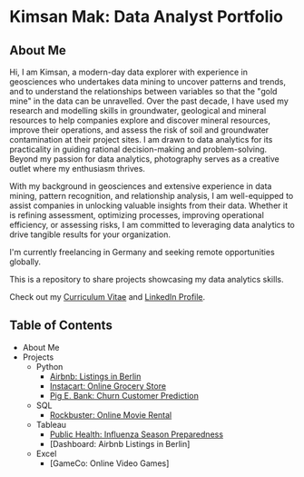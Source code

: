 # Kimsan Mak: Data Analyst Portfolio
## About Me
Hi, I am Kimsan, a modern-day data explorer with experience in geosciences who undertakes data mining to uncover patterns and trends, and to understand the relationships between variables so that the "gold mine" in the data can be unravelled. Over the past decade, I have used my research and modelling skills in groundwater, geological and mineral resources to help companies explore and discover mineral resources, improve their operations, and assess the risk of soil and groundwater contamination at their project sites. I am drawn to data analytics for its practicality in guiding rational decision-making and problem-solving. Beyond my passion for data analytics, photography serves as a creative outlet where my enthusiasm thrives.

With my background in geosciences and extensive experience in data mining, pattern recognition, and relationship analysis, I am well-equipped to assist companies in unlocking valuable insights from their data. Whether it is refining assessment, optimizing processes, improving operational efficiency, or assessing risks, I am committed to leveraging data analytics to drive tangible results for your organization.

I'm currently freelancing in Germany and seeking remote opportunities globally.

This is a repository to share projects showcasing my data analytics skills.

Check out my [Curriculum Vitae](https://github.com/KimsanMak/Resume) and  [LinkedIn Profile](https://www.linkedin.com/in/kimsan-mak/).

## Table of Contents
+ About Me
 + Projects
    - Python
      - [Airbnb: Listings in Berlin](https://github.com/KimsanMak/Airbnb-Listings-in-Berlin)
      - [Instacart: Online Grocery Store](https://github.com/KimsanMak/Python-Online_Grocery/tree/main)
      - [Pig E. Bank: Churn Customer Prediction](https://github.com/KimsanMak/Pig-E.-Bank-Churn-Customer-Prediction/tree/main)
    - SQL
      - [Rockbuster: Online Movie Rental](https://github.com/KimsanMak/SQL-Online_Movie_Rental/tree/main)
    - Tableau
      - [Public Health: Influenza Season Preparedness](https://github.com/KimsanMak/Tableau-Hospitals_Influenza_Preparedness)
      - [Dashboard: Airbnb Listings in Berlin]
    - Excel
      - [GameCo: Online Video Games]
